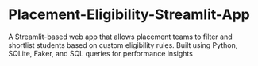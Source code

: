 # Placement-Eligibility-Streamlit-App
A Streamlit-based web app that allows placement teams to filter and shortlist students based on custom eligibility rules. Built using Python, SQLite, Faker, and SQL queries for performance insights
